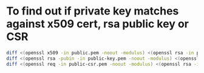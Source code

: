 # To find out if private key matches against x509 cert, rsa public key or CSR
```bash
diff <(openssl x509 -in public.pem -noout -modulus) <(openssl rsa -in private.pem -noout -modulus)
diff <(openssl rsa -pubin -in public-key.pem -noout -modulus) <(openssl rsa -in private.pem -noout -modulus)
diff <(openssl req -in public-csr.pem -noout -modulus) <(openssl rsa -in private.pem -noout -modulus)
```
